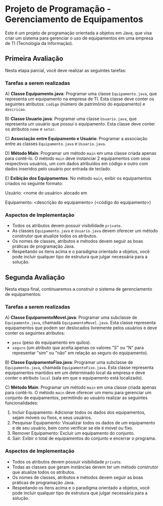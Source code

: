 # Projeto de Programação - Gerenciamento de Equipamentos

Este é um projeto de programação orientada a objetos em Java, que visa criar um sistema para gerenciar o uso de equipamentos em uma empresa de TI (Tecnologia da Informação).

## Primeira Avaliação

Nesta etapa parcial, você deve realizar as seguintes tarefas:

### Tarefas a serem realizadas

A) **Classe Equipamento.java**: Programar uma classe `Equipamento.java`, que representa um equipamento na empresa de TI. Esta classe deve conter os seguintes atributos: `codigo` (número de patrimônio do equipamento) e `descricao`.

B) **Classe Usuario.java**: Programar uma classe `Usuario.java`, que representa um usuário que possui o equipamento. Esta classe deve conter os atributos `nome` e `setor`.

C) **Associação entre Equipamento e Usuário**: Programar a associação entre as classes `Equipamento.java` e `Usuario.java`.

D) **Método Main**: Programar um método `main` em uma classe criada apenas para contê-lo. O método `main` deve instanciar 2 equipamentos com seus respectivos usuários, um com dados atribuídos em código e outro com dados inseridos pelo usuário por entrada de teclado.

E) **Exibição dos Equipamentos**: No método `main`, exibir os equipamentos criados no seguinte formato:

Usuário: <nome do usuário> alocado em <setor>

Equipamento: <descrição do equipamento> (<código do equipamento>)


### Aspectos de Implementação

- Todos os atributos devem possuir visibilidade `private`.
- As classes `Equipamento.java` e `Usuario.java` devem oferecer um método construtor que atualize todos os atributos.
- Os nomes de classes, atributos e métodos devem seguir as boas práticas de programação Java.
- Respeitando os itens acima e o paradigma orientado a objetos, você pode incluir qualquer tipo de estrutura que julgar necessária para a solução.

## Segunda Avaliação

Nesta etapa final, continuaremos a construir o sistema de gerenciamento de equipamentos:

### Tarefas a serem realizadas

A) **Classe EquipamentoMovel.java**: Programar uma subclasse de `Equipamento.java`, chamada `EquipamentoMovel.java`. Esta classe representa equipamentos que podem ser deslocados livremente pelos usuários e deve conter os seguintes atributos:
- `peso` (peso do equipamento em quilos).
- `seguro` (um atributo que aceita apenas os valores "S" ou "N" para representar "sim" ou "não" em relação ao seguro do equipamento).

B) **Classe EquipamentoFixo.java**: Programar uma subclasse de `Equipamento.java`, chamada `EquipamentoFixo.java`. Esta classe representa equipamentos mantidos em um determinado local da empresa e deve conter o atributo `local` (sala em que o equipamento está localizado).

C) **Método Main**: Programar um método `main` em uma classe criada apenas para contê-lo. O método `main` deve oferecer um menu para gerenciar um conjunto de equipamentos, permitindo ao usuário realizar as seguintes funcionalidades:
1. Incluir Equipamento: Adicionar todos os dados dos equipamentos, sejam móveis ou fixos, e seus usuários.
2. Pesquisar Equipamento: Visualizar todos os dados de um equipamento e de seu usuário, bem como verificar se ele é móvel ou fixo.
3. Remover Equipamento: Excluir um equipamento do conjunto.
4. Sair: Exibir o total de equipamentos do conjunto e encerrar o programa.

### Aspectos de Implementação

- Todos os atributos devem possuir visibilidade `private`.
- Todas as classes que geram instâncias devem ter um método construtor que atualize todos os atributos.
- Os nomes de classes, atributos e métodos devem seguir as boas práticas de programação Java.
- Respeitando os itens acima e o paradigma orientado a objetos, você pode incluir qualquer tipo de estrutura que julgar necessária para a solução.


